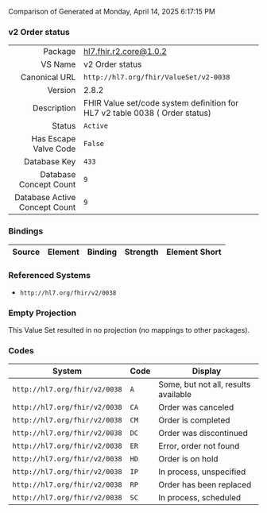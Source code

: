 Comparison of 
Generated at Monday, April 14, 2025 6:17:15 PM

### v2 Order status

|      |     |
| ---: | --- |
| Package | hl7.fhir.r2.core@1.0.2 |
| VS Name | v2 Order status |
| Canonical URL | `http://hl7.org/fhir/ValueSet/v2-0038` |
| Version | 2.8.2 |
| Description | FHIR Value set/code system definition for HL7 v2 table 0038 ( Order status) |
| Status | `Active` |
| Has Escape Valve Code | `False` |
| Database Key | `433` |
| Database Concept Count | `9` |
| Database Active Concept Count | `9` |
### Bindings

| Source | Element | Binding | Strength | Element Short |
| ------ | ------- | ------- | -------- | ------------- |

### Referenced Systems

* `http://hl7.org/fhir/v2/0038`
### Empty Projection

This Value Set resulted in no projection (no mappings to other packages).

### Codes

| System | Code | Display |
| ------ | ---- | ------- |
| `http://hl7.org/fhir/v2/0038` | `A` | Some, but not all, results available |
| `http://hl7.org/fhir/v2/0038` | `CA` | Order was canceled |
| `http://hl7.org/fhir/v2/0038` | `CM` | Order is completed |
| `http://hl7.org/fhir/v2/0038` | `DC` | Order was discontinued |
| `http://hl7.org/fhir/v2/0038` | `ER` | Error, order not found |
| `http://hl7.org/fhir/v2/0038` | `HD` | Order is on hold |
| `http://hl7.org/fhir/v2/0038` | `IP` | In process, unspecified |
| `http://hl7.org/fhir/v2/0038` | `RP` | Order has been replaced |
| `http://hl7.org/fhir/v2/0038` | `SC` | In process, scheduled |
